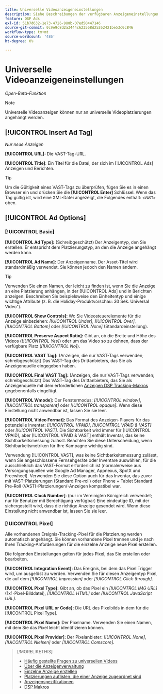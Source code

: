 ```yaml
---
title: Universelle Videoanzeigeneinstellungen
description: Siehe Beschreibungen der verfügbaren Anzeigeneinstellungen für universelle Videoanzeigen.
feature: DSP Ads
exl-id: 51b7d632-1e73-4726-980b-07ed50447146
source-git-commit: 0c9e9c8d2a3444c623568d25262421be53c0c846
workflow-type: tm+mt
source-wordcount: '486'
ht-degree: 0%

---
```


# Universelle Videoanzeigeneinstellungen

*Open-Beta-Funktion*

>[!NOTE]
>
>Universelle Videoanzeigen können nur an universelle Videoplatzierungen angehängt werden.

## [!UICONTROL Insert Ad Tag]

*Nur neue Anzeigen*

**[!UICONTROL URL]:** Die VAST-Tag-URL.

**[!UICONTROL Title]:** Ein Titel für die Datei, der sich im [!UICONTROL Ads] Anzeigen und Berichten.

>[!TIP]
>
> Um die Gültigkeit eines VAST-Tags zu überprüfen, fügen Sie es in einen Browser ein und drücken Sie die **[!UICONTROL Enter]** Schlüssel. Wenn das Tag gültig ist, wird eine XML-Datei angezeigt, die Folgendes enthält: `<VAST>` oben.

## [!UICONTROL Ad Options]

### [!UICONTROL Basic]

**[!UICONTROL Ad Type]:** (Schreibgeschützt) Der Anzeigentyp, den Sie erstellen. Er entspricht dem Platzierungstyp, an den die Anzeige angehängt werden kann.

**[!UICONTROL Ad Name]:** Der Anzeigenname. Der Asset-Titel wird standardmäßig verwendet, Sie können jedoch den Namen ändern.

>[!TIP]
>
> Verwenden Sie einen Namen, der leicht zu finden ist, wenn Sie die Anzeige an eine Platzierung anhängen, in der [!UICONTROL Ads] und in Berichten anzeigen. Beschreiben Sie beispielsweise den Einheitentyp und einige wichtige Attribute (z. B. die Holiday-Produktvorschau: 30 Sek. Universal Video&quot;).

**[!UICONTROL Show Controls]:** Wo Sie Videosteuerelemente für die Anzeige einbeziehen: *[!UICONTROL Under]*, *[!UICONTROL Over]*, *[!UICONTROL Bottom]* oder *[!UICONTROL None]* (Standardeinstellung).

**[!UICONTROL Preserve Aspect Ratio]:** Gibt an, ob die Breite und Höhe des Videos (*[!UICONTROL Yes]*) oder um das Video so zu dehnen, dass der verfügbare Platz (*[!UICONTROL No]*).

**[!UICONTROL VAST Tag]:** (Anzeigen, die nur VAST-Tags verwenden; schreibgeschützt) Das VAST-Tag des Drittanbieters, das Sie als Anzeigenquelle eingegeben haben.

**[!UICONTROL Final VAST Tag]:** (Anzeigen, die nur VAST-Tags verwenden; schreibgeschützt) Das VAST-Tag des Drittanbieters, das Sie als Anzeigenquelle mit dem erforderlichen [Anzeigen DSP Tracking-Makros](/help/dsp/campaign-management/macros.md) gegebenenfalls eingefügt.

**[!UICONTROL Wmode]:** Der Fenstermodus: *[!UICONTROL window]*, *[!UICONTROL transparent]* oder *[!UICONTROL opaque]*. Wenn diese Einstellung nicht anwendbar ist, lassen Sie sie leer.

**[!UICONTROL Video Format]:** Das Format des Anzeigen-Players für das potenzielle Inventar: *[!UICONTROL VPAID]*, *[!UICONTROL VPAID & VAST]* oder *[!UICONTROL VAST]*. Die Sichtbarkeit wird immer für [!UICONTROL VPAID], aber [!UICONTROL VPAID & VAST] enthält Inventar, das keine Sichtbarkeitsmessung zulässt. Beachten Sie diese Unterscheidung, wenn Sichtbarkeitsmetriken für Ihre Kampagne wichtig sind.

Verwendung [!UICONTROL VAST], was keine Sichtbarkeitsmessung zulässt, wenn Sie angeschlossene Fernsehgeräte oder Inventare auswählen, für die ausschließlich das VAST-Format erforderlich ist (normalerweise aus Versorgungsquellen wie Google Ad Manager, Appnexus, SpotX und Freewheel). Verwenden Sie diese Option auch für das Inventar, das zuvor mit VAST-Platzierungen (Standard Pre-roll) oder Phone + Tablet Standard Pre-Roll (VAST)-Platzierungen/-Anzeigen kompatibel war.

**[!UICONTROL Clock Number]**: (nur im Vereinigten Königreich verwendet; nur für Benutzer mit Berechtigung verfügbar) Eine eindeutige ID, mit der sichergestellt wird, dass die richtige Anzeige gesendet wird. Wenn diese Einstellung nicht anwendbar ist, lassen Sie sie leer.

### [!UICONTROL Pixel]

Alle vorhandenen Ereignis-Tracking-Pixel für die Platzierung werden automatisch angehängt. Sie können vorhandene Pixel trennen und je nach Ihren Tracking-Anforderungen für die einzelne Anzeige neue Pixel erstellen.

Die folgenden Einstellungen gelten für jedes Pixel, das Sie erstellen oder bearbeiten.

**[!UICONTROL Integration Event]:** Das Ereignis, bei dem das Pixel Trigger wird, um ausgelöst zu werden. Verwenden Sie für diesen Anzeigentyp Pixel, die auf dem *[!UICONTROL Impression]* oder *[!UICONTROL Click-through]*.

**[!UICONTROL Pixel Type]:** Gibt an, ob das Pixel ein *[!UICONTROL IMG URL]* (1x1-Pixel-Bilddatei), *[!UICONTROL HTML]* oder *[!UICONTROL JavaScript URL]*.

**[!UICONTROL Pixel URL or Code]:** Die URL des Pixelbilds in dem für die [!UICONTROL Pixel Type].

**[!UICONTROL Pixel Name]:** Der Pixelname. Verwenden Sie einen Namen, mit dem Sie das Pixel leicht identifizieren können.

**[!UICONTROL Pixel Provider]:** Der Pixelanbieter: *[!UICONTROL None]*, *[!UICONTROL Nielsen]* oder *[!UICONTROL Comscore]*.

>[!MORELIKETHIS]
>
>* [Häufig gestellte Fragen zu universellen Videos](/help/dsp/campaign-management/faq-universal-video.md)
>* [Über die Anzeigenverwaltung](ad-about.md)
>* [Einzelne Anzeige erstellen](ad-create.md)
>* [Platzierungen auflisten, die einer Anzeige zugeordnet sind](/help/dsp/campaign-management/ads/ad-list-placements.md)
>* [Anzeigenspezifikationen](ad-specs.md)
>* [DSP Makros](/help/dsp/campaign-management/macros.md)

